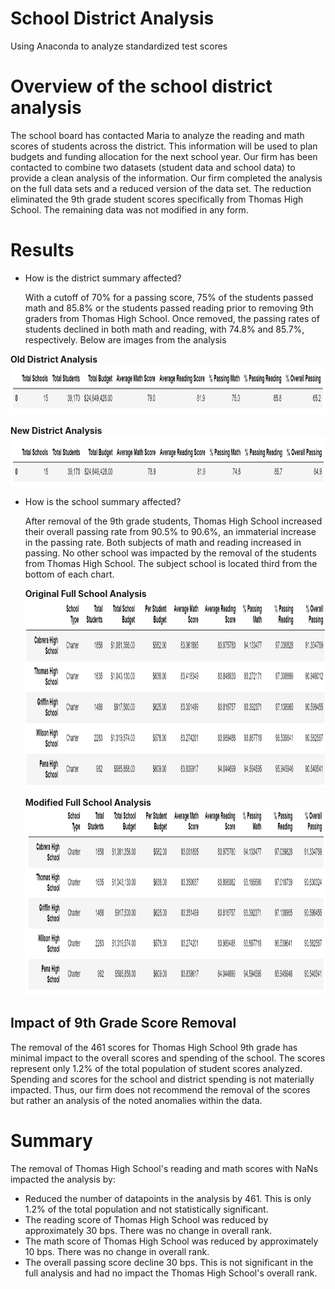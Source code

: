 # School District Analysis
Using Anaconda to analyze standardized test scores

# Overview of the school district analysis
The school board has contacted Maria to analyze the reading and math scores of students across the district. This information will be used to plan budgets and funding allocation for the next school year. Our firm has been contacted to combine two datasets (student data and school data) to provide a clean analysis of the information. Our firm completed the analysis on the full data sets and a reduced version of the data set. The reduction eliminated the 9th grade student scores specifically from Thomas High School. The remaining data was not modified in any form. 

# Results
* How is the district summary affected?

  With a cutoff of 70% for a passing score, 75% of the students passed math and 85.8% or the students passed reading prior to removing 9th graders from Thomas High School. Once removed, the passing rates of students declined in both math and reading, with 74.8% and 85.7%, respectively. Below are images from the analysis

**Old District Analysis**
<img src="https://github.com/jratliff1215/School_District_Analysis/blob/main/School_District_Analysis/Resources/Old%20District%20Summary%202.PNG" width="1300" height="80">


**New District Analysis**
<img src="https://github.com/jratliff1215/School_District_Analysis/blob/main/School_District_Analysis/Resources/New%20District%20Summary.PNG" width="1300" height="80">


* How is the school summary affected?

  After removal of the 9th grade students, Thomas High School increased their overall passing rate from 90.5% to 90.6%, an immaterial increase in the passing rate. Both subjects of math and reading increased in passing. No other school was impacted by the removal of the students from Thomas High School. The subject school is located third from the bottom of each chart.
  
  **Original Full School Analysis**
  <img src="https://github.com/jratliff1215/School_District_Analysis/blob/main/School_District_Analysis/Resources/Old%20School%20Summary.PNG" width="2000" height="300">
  
  **Modified Full School Analysis**
  <img src="https://github.com/jratliff1215/School_District_Analysis/blob/main/School_District_Analysis/Resources/New%20School%20Summary.PNG" width="2000" height="300">
  
 
## Impact of 9th Grade Score Removal
The removal of the 461 scores for Thomas High School 9th grade has minimal impact to the overall scores and spending of the school. The scores represent only 1.2% of the total population of student scores analyzed. Spending and scores for the school and district spending is not materially impacted. Thus, our firm does not recommend the removal of the scores but rather an analysis of the noted anomalies within the data. 

# Summary
The removal of Thomas High School's reading and math scores with NaNs impacted the analysis by:

* Reduced the number of datapoints in the analysis by 461. This is only 1.2% of the total population and not statistically significant. 
* The reading score of Thomas High School was reduced by approximately 30 bps. There was no change in overall rank.
* The math score of Thomas High School was reduced by approximately 10 bps. There was no change in overall rank.
* The overall passing score decline 30 bps. This is not significant in the full analysis and had no impact the Thomas High School's overall rank. 
